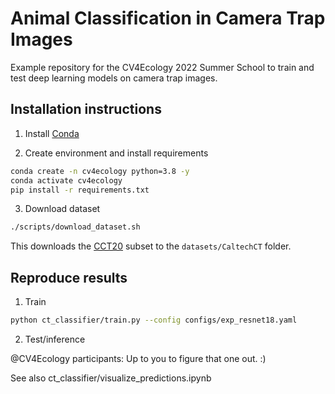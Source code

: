 # Animal Classification in Camera Trap Images

Example repository for the CV4Ecology 2022 Summer School to train and test deep
learning models on camera trap images.

## Installation instructions

1. Install [Conda](http://conda.io/)

2. Create environment and install requirements

```bash
conda create -n cv4ecology python=3.8 -y
conda activate cv4ecology
pip install -r requirements.txt
```

3. Download dataset

```bash
./scripts/download_dataset.sh 
```

This downloads the [CCT20](https://lila.science/datasets/caltech-camera-traps) subset to the `datasets/CaltechCT` folder.


## Reproduce results

1. Train

```bash
python ct_classifier/train.py --config configs/exp_resnet18.yaml
```

2. Test/inference

@CV4Ecology participants: Up to you to figure that one out. :)

See also ct_classifier/visualize_predictions.ipynb